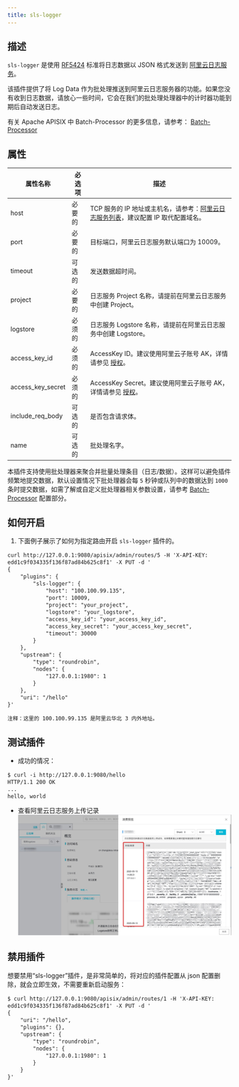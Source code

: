 ```yaml
---
title: sls-logger
---
```


<!--
#
# Licensed to the Apache Software Foundation (ASF) under one or more
# contributor license agreements.  See the NOTICE file distributed with
# this work for additional information regarding copyright ownership.
# The ASF licenses this file to You under the Apache License, Version 2.0
# (the "License"); you may not use this file except in compliance with
# the License.  You may obtain a copy of the License at
#
#     http://www.apache.org/licenses/LICENSE-2.0
#
# Unless required by applicable law or agreed to in writing, software
# distributed under the License is distributed on an "AS IS" BASIS,
# WITHOUT WARRANTIES OR CONDITIONS OF ANY KIND, either express or implied.
# See the License for the specific language governing permissions and
# limitations under the License.
#
-->

## 描述

`sls-logger` 是使用 [RF5424](https://tools.ietf.org/html/rfc5424) 标准将日志数据以 JSON 格式发送到 [阿里云日志服务](https://help.aliyun.com/document_detail/112903.html?spm=a2c4g.11186623.6.763.21321b47wcwt1u)。

该插件提供了将 Log Data 作为批处理推送到阿里云日志服务器的功能。如果您没有收到日志数据，请放心一些时间，它会在我们的批处理处理器中的计时器功能到期后自动发送日志。

有关 Apache APISIX 中 Batch-Processor 的更多信息，请参考：
[Batch-Processor](../batch-processor.md)

## 属性

| 属性名称          | 必选项  | 描述 |
|---------     |--------|-----------|
| host | 必要的 | TCP 服务的 IP 地址或主机名，请参考：[阿里云日志服务列表](https://help.aliyun.com/document_detail/29008.html?spm=a2c4g.11186623.2.14.49301b4793uX0z#reference-wgx-pwq-zdb)，建议配置 IP 取代配置域名。|
| port | 必要的 | 目标端口，阿里云日志服务默认端口为 10009。|
| timeout | 可选的 | 发送数据超时间。|
| project | 必要的 | 日志服务 Project 名称，请提前在阿里云日志服务中创建 Project。|
| logstore | 必须的 | 日志服务 Logstore 名称，请提前在阿里云日志服务中创建 Logstore。|
| access_key_id | 必须的 | AccessKey ID。建议使用阿里云子账号 AK，详情请参见 [授权](https://help.aliyun.com/document_detail/47664.html?spm=a2c4g.11186623.2.15.49301b47lfvxXP#task-xsk-ttc-ry)。|
| access_key_secret | 必须的 | AccessKey Secret。建议使用阿里云子账号 AK，详情请参见 [授权](https://help.aliyun.com/document_detail/47664.html?spm=a2c4g.11186623.2.15.49301b47lfvxXP#task-xsk-ttc-ry)。|
| include_req_body | 可选的 | 是否包含请求体。|
|name| 可选的 | 批处理名字。|

本插件支持使用批处理器来聚合并批量处理条目（日志/数据）。这样可以避免插件频繁地提交数据，默认设置情况下批处理器会每 `5` 秒钟或队列中的数据达到 `1000` 条时提交数据，如需了解或自定义批处理器相关参数设置，请参考 [Batch-Processor](../batch-processor.md#配置) 配置部分。

## 如何开启

1. 下面例子展示了如何为指定路由开启 `sls-logger` 插件的。

```shell
curl http://127.0.0.1:9080/apisix/admin/routes/5 -H 'X-API-KEY: edd1c9f034335f136f87ad84b625c8f1' -X PUT -d '
{
    "plugins": {
        "sls-logger": {
            "host": "100.100.99.135",
            "port": 10009,
            "project": "your_project",
            "logstore": "your_logstore",
            "access_key_id": "your_access_key_id",
            "access_key_secret": "your_access_key_secret",
            "timeout": 30000
        }
    },
    "upstream": {
        "type": "roundrobin",
        "nodes": {
            "127.0.0.1:1980": 1
        }
    },
    "uri": "/hello"
}'
```

```
注释：这里的 100.100.99.135 是阿里云华北 3 内外地址。
```

## 测试插件

* 成功的情况：

```shell
$ curl -i http://127.0.0.1:9080/hello
HTTP/1.1 200 OK
...
hello, world
```

* 查看阿里云日志服务上传记录
![sls logger view](../../../assets/images/plugin/sls-logger-1.png "阿里云日志服务预览")

## 禁用插件

想要禁用“sls-logger”插件，是非常简单的，将对应的插件配置从 json 配置删除，就会立即生效，不需要重新启动服务：

```shell
$ curl http://127.0.0.1:9080/apisix/admin/routes/1 -H 'X-API-KEY: edd1c9f034335f136f87ad84b625c8f1' -X PUT -d '
{
    "uri": "/hello",
    "plugins": {},
    "upstream": {
        "type": "roundrobin",
        "nodes": {
            "127.0.0.1:1980": 1
        }
    }
}'
```
